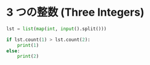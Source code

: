 # 3 つの整数 (Three Integers)

```python
lst = list(map(int, input().split()))

if lst.count(1) > lst.count(2):
    print(1)
else:
    print(2)
```

